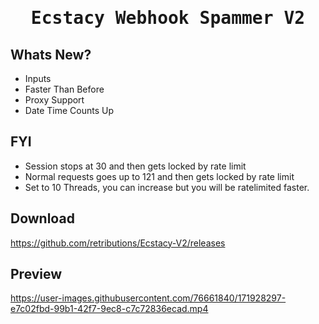 <h1>
<p align="center">
  <samp>
  Ecstacy Webhook Spammer V2
</p>
</h1>

## Whats New?
 
 <ul>
 <li> Inputs
 <li> Faster Than Before
 <li> Proxy Support
 <li> Date Time Counts Up
 </li>
 </ul>
 
## FYI

<ul>
<li> Session stops at 30 and then gets locked by rate limit
<li> Normal requests goes up to 121 and then gets locked by rate limit
<li> Set to 10 Threads, you can increase but you will be ratelimited faster.
</li>
</ul>

## Download
https://github.com/retributions/Ecstacy-V2/releases

## Preview
https://user-images.githubusercontent.com/76661840/171928297-e7c02fbd-99b1-42f7-9ec8-c7c72836ecad.mp4

